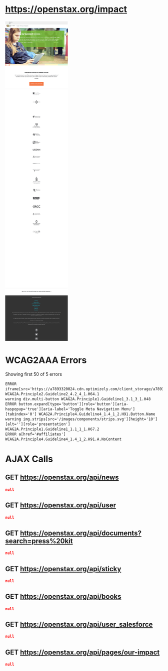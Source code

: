# https://openstax.org/impact

![image](./screenshots/openstax.org_impact.png)

# WCAG2AAA Errors

Showing first 50 of 5 errors

```
ERROR iframe[src='https://a7893320024.cdn.optimizely.com/client_storage/a7893320024.html'] WCAG2A.Principle2.Guideline2_4.2_4_1.H64.1
warning div.multi-button WCAG2A.Principle1.Guideline1_3.1_3_1.H48
ERROR button.expand[type='button'][role='button'][aria-haspopup='true'][aria-label='Toggle Meta Navigation Menu'][tabindex='0'] WCAG2A.Principle4.Guideline4_1.4_1_2.H91.Button.Name
warning img.strips[src='/images/components/strips.svg'][height='10'][alt=''][role='presentation'] WCAG2A.Principle1.Guideline1_1.1_1_1.H67.2
ERROR a[href='#affiliates'] WCAG2A.Principle4.Guideline4_1.4_1_2.H91.A.NoContent
```

# AJAX Calls

## GET https://openstax.org/api/news

```json
null
```

## GET https://openstax.org/api/user

```json
null
```

## GET https://openstax.org/api/documents?search=press%20kit

```json
null
```

## GET https://openstax.org/api/sticky

```json
null
```

## GET https://openstax.org/api/books

```json
null
```

## GET https://openstax.org/api/user_salesforce

```json
null
```

## GET https://openstax.org/api/pages/our-impact

```json
null
```


